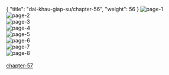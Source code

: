 { "title": "dai-khau-giap-su/chapter-56", "weight": 56 }
<img src="dai-khau-giap-su_0056_01-dc9aa079f91806aad4c2d02940cddbdb.webp" alt="page-1" origin="http://1.bp.blogspot.com/-kQAPtxJeQnA/Wt3E7XojwBI/AAAAAAAA7_U/PW4udvRgKhwHrxUqaIGzcXl9XUZva1-cgCLcBGAs/s1600/0001.jpg?imgmax=0"><br/>
<img src="dai-khau-giap-su_0056_02-cdfc4f39df94d932e771524c3791cd50.webp" alt="page-2" origin="http://1.bp.blogspot.com/-COz6fALbGa4/Wt3E7ePDdhI/AAAAAAAA7_Q/aGTrSF6Gd1wbSOcXwyGnQ4V173l_KInBQCLcBGAs/s1600/0002.jpg?imgmax=0"><br/>
<img src="dai-khau-giap-su_0056_03-35c2dbc6f578817cbac75a68e3f10878.webp" alt="page-3" origin="http://1.bp.blogspot.com/-0b1PogWWEag/Wt3E8VqxqGI/AAAAAAAA7_c/k6yMSY45Hj0zcekAAXHUU2dQHFBW4rRnQCLcBGAs/s1600/0003.jpg?imgmax=0"><br/>
<img src="dai-khau-giap-su_0056_04-62b912860b061aa7cc5ace78f35c382d.webp" alt="page-4" origin="http://1.bp.blogspot.com/-AfsrAfIoq4w/Wt3E88AZjOI/AAAAAAAA7_g/nI_GM-O90JQ4bTCIcc-KvKNQzWx0QoKJwCLcBGAs/s1600/0004.jpg?imgmax=0"><br/>
<img src="dai-khau-giap-su_0056_05-ab35d47e96c5e45a52bbfd09d159d6ac.webp" alt="page-5" origin="http://1.bp.blogspot.com/-c8NSNqfFDj8/Wt3E9FPR_jI/AAAAAAAA7_k/I8boy54SCLo9PE7msww-sd9juLG0Mj3RQCLcBGAs/s1600/0005.jpg?imgmax=0"><br/>
<img src="dai-khau-giap-su_0056_06-4fcb80499b13ccb30bcbb8c3c9a18948.webp" alt="page-6" origin="http://1.bp.blogspot.com/-2YwSL14rzBQ/Wt3E9LEtkfI/AAAAAAAA7_o/3T0k8me0YmwkphJh703UmwbUswfThRUOQCLcBGAs/s1600/0006.jpg?imgmax=0"><br/>
<img src="dai-khau-giap-su_0056_07-0f69c6b18b7f31994f091b6fa2cc4c5b.webp" alt="page-7" origin="http://1.bp.blogspot.com/-Op00WX3-iD8/Wt3E9zNNyiI/AAAAAAAA7_s/kxtRroJSvdYchIoP-DstYnLPBKWKqRHAQCLcBGAs/s1600/0007.jpg?imgmax=0"><br/>
<img src="dai-khau-giap-su_0056_08-c9a22d82099504c9022faefeb595e22d.webp" alt="page-8" origin="http://1.bp.blogspot.com/-CyoorZoKfeo/Wt3E-af8OBI/AAAAAAAA7_w/h5yvFT_i0HoPn57cqYQ2jIwUZO9ooNkfwCLcBGAs/s1600/0008.jpg?imgmax=0"><br/>
<br/><a class="nextchap" href="/dai-khau-giap-su/chapter-57">chapter-57</a>
